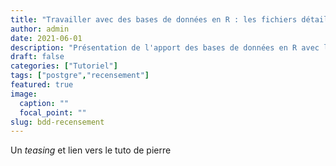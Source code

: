 ```yaml
---
title: "Travailler avec des bases de données en R : les fichiers détails du Recensement de la Population"
author: admin
date: 2021-06-01
description: "Présentation de l'apport des bases de données en R avec les fichiers du recensement"
draft: false
categories: ["Tutoriel"]
tags: ["postgre","recensement"]
featured: true
image:
  caption: ""
  focal_point: ""
slug: bdd-recensement
---
```



Un *teasing* et lien vers le tuto de pierre